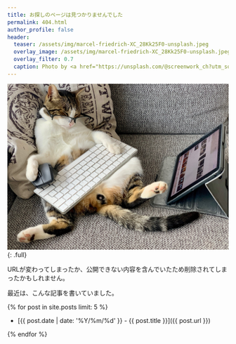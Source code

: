 ```yaml
---
title: お探しのページは見つかりませんでした
permalink: 404.html
author_profile: false
header:
  teaser: /assets/img/marcel-friedrich-XC_28Kk25F0-unsplash.jpeg
  overlay_image: /assets/img/marcel-friedrich-XC_28Kk25F0-unsplash.jpeg
  overlay_filter: 0.7
  caption: Photo by <a href="https://unsplash.com/@screenwork_ch?utm_source=unsplash&utm_medium=referral&utm_content=creditCopyText">Marcel Friedrich</a> on <a href="https://unsplash.com/s/photos/cat?utm_source=unsplash&utm_medium=referral&utm_content=creditCopyText">Unsplash</a>
---
```


![](/assets/img/marcel-friedrich-XC_28Kk25F0-unsplash.jpeg){: .full}

URLが変わってしまったか、公開できない内容を含んでいたため削除されてしまったかもしれません。

最近は、こんな記事を書いていました。

{% for post in site.posts limit: 5 %}

- [{{ post.date | date: '%Y/%m/%d' }} - {{ post.title }}]({{ post.url }})

{% endfor %}

